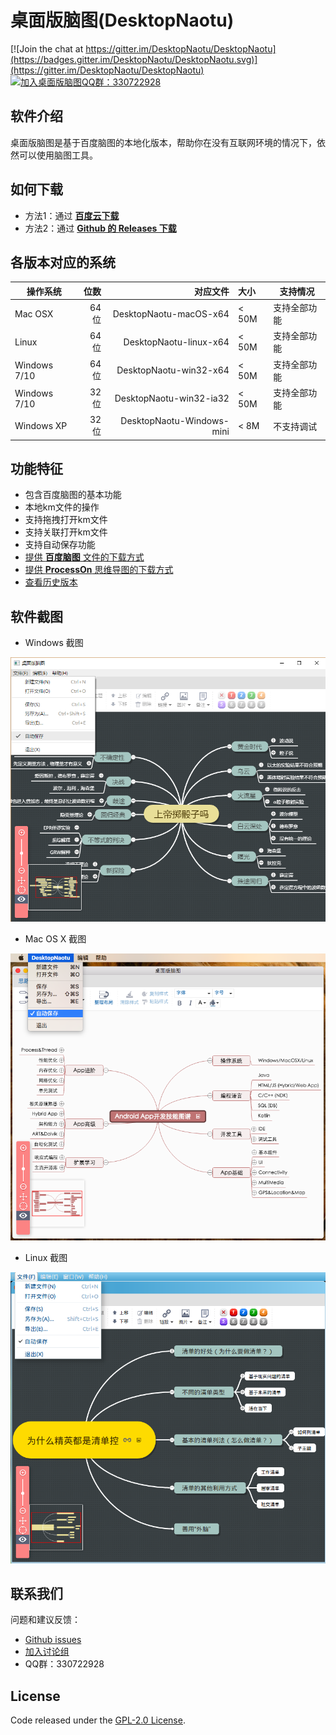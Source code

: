 # 桌面版脑图(DesktopNaotu)

[![Join the chat at https://gitter.im/DesktopNaotu/DesktopNaotu](https://badges.gitter.im/DesktopNaotu/DesktopNaotu.svg)](https://gitter.im/DesktopNaotu/DesktopNaotu)
[![加入桌面版脑图QQ群：330722928](https://pub.idqqimg.com/wpa/images/group.png)](https://shang.qq.com/wpa/qunwpa?idkey=cbd6fbc32adbe20c99c005bc559ec45bf3c9bfe581f9226ed14bd0951ae95739)

## 软件介绍

桌面版脑图是基于百度脑图的本地化版本，帮助你在没有互联网环境的情况下，依然可以使用脑图工具。

## 如何下载

- 方法1：通过 [**百度云下载**](http://pan.baidu.com/s/1jHNBL7C)
- 方法2：通过 [**Github 的 Releases 下载**](https://github.com/NaoTu/DesktopNaotu/releases)

## 各版本对应的系统

| 操作系统  | 位数    |  对应文件 |  大小  | 支持情况 |
| --------  | -----: | -----: | :----  | -- |
| Mac OSX | 64位 | DesktopNaotu-macOS-x64 | < 50M | 支持全部功能 |
| Linux | 64位 | DesktopNaotu-linux-x64 | < 50M | 支持全部功能 |
| Windows 7/10 | 64位 | DesktopNaotu-win32-x64 | < 50M | 支持全部功能 |
| Windows 7/10 | 32位 | DesktopNaotu-win32-ia32 | < 50M | 支持全部功能 |
| Windows XP  | 32位 | DesktopNaotu-Windows-mini | < 8M | 不支持调试 |

## 功能特征

- 包含百度脑图的基本功能
- 本地km文件的操作
- 支持拖拽打开km文件
- 支持关联打开km文件
- 支持自动保存功能
- [提供 **百度脑图** 文件的下载方式](doc/Help.md)
- [提供 **ProcessOn** 思维导图的下载方式](doc/Help.md)
- [查看历史版本](doc/History.md)

## 软件截图

- Windows 截图

![Windows](screenshot/Windows.png)

- Mac OS X 截图

![OS X](screenshot/OSX.png)

- Linux 截图

![Linux](screenshot/Linux.png)

## 联系我们

问题和建议反馈：

- [Github issues](https://github.com/NaoTu/DesktopNaotu/issues)
- [加入讨论组](https://gitter.im/DesktopNaotu/DesktopNaotu)
- QQ群：330722928

## License

Code released under the [GPL-2.0 License](LICENSE).
